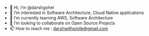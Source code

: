 - 👋 Hi, I’m @darshgohel
- 👀 I’m interested in Software Architecture, Cloud Native applications
- 🌱 I’m currently learning AWS, Software Architecture
- 💞️ I’m looking to collaborate on Open Source Projects
- 📫 How to reach me : darshwithsmile@gmail.com

<!---
darshgohel/darshgohel is a ✨ special ✨ repository because its `README.md` (this file) appears on your GitHub profile.
You can click the Preview link to take a look at your changes.
--->
